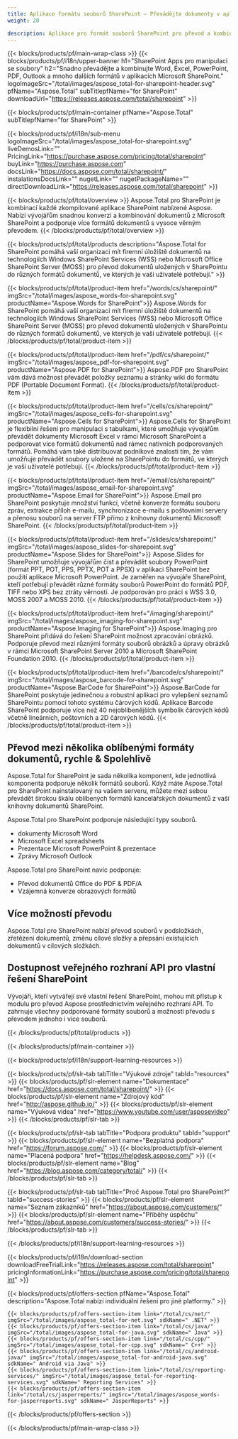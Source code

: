 ```yaml
---
title: Aplikace formátu souborů SharePoint – Převádějte dokumenty v aplikacích SharePoint 
weight: 20

description: Aplikace pro formát souborů SharePoint pro převod a kombinaci formátů dokumentů Word Excel PDF PowerPoint Email a Imaging v rámci Microsoft SharePoint
---
```


{{< blocks/products/pf/main-wrap-class >}}
{{< blocks/products/pf/i18n/upper-banner h1="SharePoint Apps pro manipulaci se soubory" h2="Snadno převádějte a kombinujte Word, Excel, PowerPoint, PDF, Outlook a mnoho dalších formátů v aplikacích Microsoft SharePoint." logoImageSrc="/total/images/aspose_total-for-sharepoint-header.svg" pfName="Aspose.Total" subTitlepfName="for SharePoint" downloadUrl="https://releases.aspose.com/total/sharepoint" >}}

{{< blocks/products/pf/main-container pfName="Aspose.Total" subTitlepfName="for SharePoint" >}}

{{< blocks/products/pf/i18n/sub-menu logoImageSrc="/total/images/aspose_total-for-sharepoint.svg" liveDemosLink="" PricingLink="https://purchase.aspose.com/pricing/total/sharepoint" buyLink="https://purchase.aspose.com" docsLink="https://docs.aspose.com/total/sharepoint/" instalationsDocsLink="" nugetLink="" nugetPackageName="" directDownloadLink="https://releases.aspose.com/total/sharepoint" >}}

{{< blocks/products/pf/total/overview >}}
Aspose.Total pro SharePoint je kombinací každé zkompilované aplikace SharePoint nabízené Aspose. Nabízí vývojářům snadnou konverzi a kombinování dokumentů z Microsoft SharePoint a podporuje více formátů dokumentů s vysoce věrným převodem.
{{< /blocks/products/pf/total/overview >}}

{{< blocks/products/pf/total/products description="Aspose.Total for SharePoint pomáhá vaší organizaci mít firemní úložiště dokumentů na technologiích Windows SharePoint Services (WSS) nebo Microsoft Office SharePoint Server (MOSS) pro převod dokumentů uložených v SharePointu do různých formátů dokumentů, ve kterých je vaši uživatelé potřebují." >}}

{{< blocks/products/pf/total/product-item href="/words/cs/sharepoint/" imgSrc="/total/images/aspose_words-for-sharepoint.svg" productName="Aspose.Words for SharePoint">}}
Aspose.Words for SharePoint pomáhá vaší organizaci mít firemní úložiště dokumentů na technologiích Windows SharePoint Services (WSS) nebo Microsoft Office SharePoint Server (MOSS) pro převod dokumentů uložených v SharePointu do různých formátů dokumentů, ve kterých je vaši uživatelé potřebují.
{{< /blocks/products/pf/total/product-item >}}

{{< blocks/products/pf/total/product-item href="/pdf/cs/sharepoint/" imgSrc="/total/images/aspose_pdf-for-sharepoint.svg" productName="Aspose.PDF for SharePoint">}}
Aspose.PDF pro SharePoint vám dává možnost převádět položky seznamu a stránky wiki do formátu PDF (Portable Document Format).
{{< /blocks/products/pf/total/product-item >}}

{{< blocks/products/pf/total/product-item href="/cells/cs/sharepoint/" imgSrc="/total/images/aspose_cells-for-sharepoint.svg" productName="Aspose.Cells for SharePoint">}}
Aspose.Cells for SharePoint je flexibilní řešení pro manipulaci s tabulkami, které umožňuje vývojářům převádět dokumenty Microsoft Excel v rámci Microsoft SharePoint a podporovat více formátů dokumentů nad rámec nativních podporovaných formátů. Pomáhá vám také distribuovat podnikové znalosti tím, že vám umožňuje převádět soubory uložené na SharePointu do formátů, ve kterých je vaši uživatelé potřebují.
{{< /blocks/products/pf/total/product-item >}}

{{< blocks/products/pf/total/product-item href="/email/cs/sharepoint/" imgSrc="/total/images/aspose_email-for-sharepoint.svg" productName="Aspose.Email for SharePoint">}}
Aspose.Email pro SharePoint poskytuje množství funkcí, včetně konverze formátu souboru zpráv, extrakce příloh e-mailu, synchronizace e-mailu s poštovními servery a přenosu souborů na server FTP přímo z knihovny dokumentů Microsoft SharePoint.
{{< /blocks/products/pf/total/product-item >}}

{{< blocks/products/pf/total/product-item href="/slides/cs/sharepoint/" imgSrc="/total/images/aspose_slides-for-sharepoint.svg" productName="Aspose.Slides for SharePoint">}}
Aspose.Slides for SharePoint umožňuje vývojářům číst a převádět soubory PowerPoint (formát PPT, POT, PPS, PPTX, POT a PPSX) v aplikaci SharePoint bez použití aplikace Microsoft PowerPoint. Je zaměřen na vývojáře SharePoint, kteří potřebují převádět různé formáty souborů PowerPoint do formátů PDF, TIFF nebo XPS bez ztráty věrnosti. Je podporován pro práci s WSS 3.0, MOSS 2007 a MOSS 2010.
{{< /blocks/products/pf/total/product-item >}}

{{< blocks/products/pf/total/product-item href="/imaging/sharepoint/" imgSrc="/total/images/aspose_imaging-for-sharepoint.svg" productName="Aspose.Imaging for SharePoint">}}
Aspose.Imaging pro SharePoint přidává do řešení SharePoint možnost zpracování obrázků. Podporuje převod mezi různými formáty souborů obrázků a úpravy obrázků v rámci Microsoft SharePoint Server 2010 a Microsoft SharePoint Foundation 2010.
{{< /blocks/products/pf/total/product-item >}}

{{< blocks/products/pf/total/product-item href="/barcode/cs/sharepoint/" imgSrc="/total/images/aspose_barcode-for-sharepoint.svg" productName="Aspose.BarCode for SharePoint">}}
Aspose.BarCode for SharePoint poskytuje jedinečnou a robustní aplikaci pro vylepšení seznamů SharePointu pomocí tohoto systému čárových kódů. Aplikace Barcode SharePoint podporuje více než 40 nejoblíbenějších symbolik čárových kódů včetně lineárních, poštovních a 2D čárových kódů.
{{< /blocks/products/pf/total/product-item >}}

<!--<p></p>-->
<div class="col-lg-12">
 <h2 class="h2title">
  <a class="anchor" id="features" name="features">
  </a>
  Převod mezi několika oblíbenými formáty dokumentů, rychle &amp; Spolehlivě
 </h2>
 <p>
  Aspose.Total for SharePoint je sada několika komponent, kde jednotlivá komponenta podporuje několik formátů souborů. Když máte Aspose.Total pro SharePoint nainstalovaný na vašem serveru, můžete mezi sebou převádět širokou škálu oblíbených formátů kancelářských dokumentů z vaší knihovny dokumentů SharePoint.
 </p>
 <p>
  Aspose.Total pro SharePoint podporuje následující typy souborů.
 </p>
 <ul class="unstyled">
  <li>
   dokumenty Microsoft Word
  </li>
  <li>
   Microsoft Excel spreadsheets
  </li>
  <li>
   Prezentace Microsoft PowerPoint &amp; prezentace
  </li>
  <li>
   Zprávy Microsoft Outlook
  </li>
 </ul>
 <p>
  Aspose.Total pro SharePoint navíc podporuje:
 </p>
 <ul class="unstyled">
  <li>
   Převod dokumentů Office do PDF &amp; PDF/A
  </li>
  <li>
   Vzájemná konverze obrazových formátů
  </li>
 </ul>
</div>
<div class="col-lg-12">
 <h2 class="h2title">
  Více možností převodu
 </h2>
 <p>
  Aspose.Total pro SharePoint nabízí převod souborů v podsložkách, zřetězení dokumentů, změnu cílové složky a přepsání existujících dokumentů v cílových složkách.
 </p>
</div>
<div class="col-lg-12">
 <h2 class="h2title">
  Dostupnost veřejného rozhraní API pro vlastní řešení SharePoint
 </h2>
 <p>
  Vývojáři, kteří vytvářejí své vlastní řešení SharePoint, mohou mít přístup k modulu pro převod Aspose prostřednictvím veřejného rozhraní API. To zahrnuje všechny podporované formáty souborů a možnosti převodu s převodem jednoho i více souborů.
 </p>
</div>
<!--Feature-section Start-->
<!--Feature-section End-->

{{< /blocks/products/pf/total/products >}}

{{< /blocks/products/pf/main-container >}}


{{< blocks/products/pf/i18n/support-learning-resources >}}

{{< blocks/products/pf/slr-tab tabTitle="Výukové zdroje" tabId="resources" >}}
{{< blocks/products/pf/slr-element name="Dokumentace" href="https://docs.aspose.com/total/sharepoint/" >}} 
{{< blocks/products/pf/slr-element name="Zdrojový kód" href="http://aspose.github.io/" >}} 
{{< blocks/products/pf/slr-element name="Výuková videa" href="https://www.youtube.com/user/asposevideo" >}} 
{{< /blocks/products/pf/slr-tab >}}

{{< blocks/products/pf/slr-tab tabTitle="Podpora produktu" tabId="support" >}}
{{< blocks/products/pf/slr-element name="Bezplatná podpora" href="https://forum.aspose.com/" >}} 
{{< blocks/products/pf/slr-element name="Placená podpora" href="https://helpdesk.aspose.com/" >}} 
{{< blocks/products/pf/slr-element name="Blog" href="https://blog.aspose.com/category/total/" >}} 
{{< /blocks/products/pf/slr-tab >}}

{{< blocks/products/pf/slr-tab tabTitle="Proč Aspose.Total pro SharePoint?" tabId="success-stories" >}}
{{< blocks/products/pf/slr-element name="Seznam zákazníků" href="https://about.aspose.com/customers/" >}} 
{{< blocks/products/pf/slr-element name="Příběhy úspěchu" href="https://about.aspose.com/customers/success-stories/" >}} 
{{< /blocks/products/pf/slr-tab >}}

{{< /blocks/products/pf/i18n/support-learning-resources >}}

{{< blocks/products/pf/i18n/download-section downloadFreeTrialLink="https://releases.aspose.com/total/sharepoint" pricingInformationLink="https://purchase.aspose.com/pricing/total/sharepoint" >}}

{{< blocks/products/pf/offers-section pfName="Aspose.Total" description="Aspose.Total nabízí individuální řešení pro jiné platformy." >}}

    {{< blocks/products/pf/offers-section-item link="/total/cs/net/" imgSrc="/total/images/aspose_total-for-net.svg" sdkName=" .NET" >}}
    {{< blocks/products/pf/offers-section-item link="/total/cs/java/" imgSrc="/total/images/aspose_total-for-java.svg" sdkName=" Java" >}}
    {{< blocks/products/pf/offers-section-item link="/total/cs/cpp/" imgSrc="/total/images/aspose_total-for-cpp.svg" sdkName=" C++" >}}
    {{< blocks/products/pf/offers-section-item link="/total/cs/android-java/" imgSrc="/total/images/aspose_total-for-android-java.svg" sdkName=" Android via Java" >}}
    {{< blocks/products/pf/offers-section-item link="/total/cs/reporting-services/" imgSrc="/total/images/aspose_total-for-reporting-services.svg" sdkName=" Reporting Services" >}}
    {{< blocks/products/pf/offers-section-item link="/total/cs/jasperreports/" imgSrc="/total/images/aspose_words-for-jasperreports.svg" sdkName=" JasperReports" >}}
{{< /blocks/products/pf/offers-section >}}

{{< /blocks/products/pf/main-wrap-class >}}